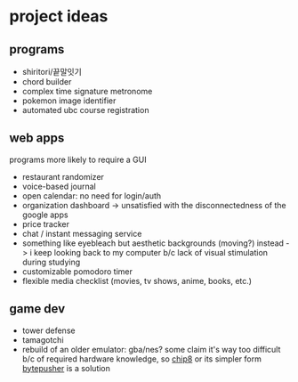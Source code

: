 # project ideas 
## programs
- shiritori/끝말잇기
- chord builder
- complex time signature metronome
- pokemon image identifier
- automated ubc course registration

## web apps
programs more likely to require a GUI
- restaurant randomizer
- voice-based journal
- open calendar: no need for login/auth
- organization dashboard -> unsatisfied with the disconnectedness of the google apps
- price tracker
- chat / instant messaging service
- something like eyebleach but aesthetic backgrounds (moving?) instead -> i keep looking back to my computer b/c lack of visual stimulation during studying
- customizable pomodoro timer
- flexible media checklist (movies, tv shows, anime, books, etc.)

## game dev
- tower defense
- tamagotchi
- rebuild of an older emulator: gba/nes? some claim it's way too difficult b/c of required hardware knowledge, so [chip8](https://blog.scottlogic.com/2017/12/13/chip8-emulator-webassembly-rust.html) or its simpler form [bytepusher](https://esolangs.org/wiki/BytePusher) is a solution
